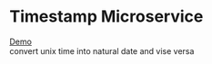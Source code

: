 # Timestamp Microservice 
<a href="/">Demo</a><br>
convert unix time into natural date and vise versa
